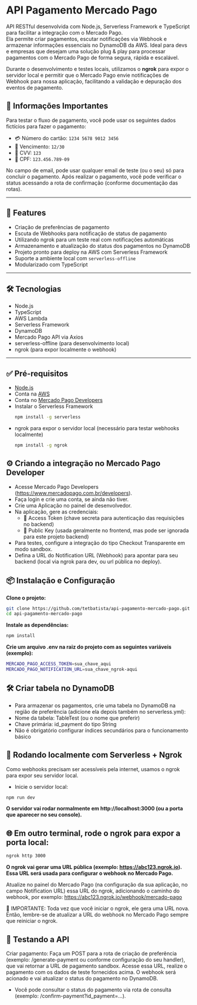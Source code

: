 # API Pagamento Mercado Pago

API RESTful desenvolvida com Node.js, Serverless Framework e TypeScript para facilitar a integração com o Mercado Pago.  
Ela permite criar pagamentos, escutar notificações via Webhook e armazenar informações essenciais no DynamoDB da AWS.
Ideal para devs e empresas que desejam uma solução plug & play para processar pagamentos com o Mercado Pago de forma segura, rápida e escalável.

Durante o desenvolvimento e testes locais, utilizamos o **ngrok** para expor o servidor local e permitir que o Mercado Pago envie notificações de Webhook para nossa aplicação, facilitando a validação e depuração dos eventos de pagamento.

## 📌 Informações Importantes

Para testar o fluxo de pagamento, você pode usar os seguintes dados fictícios para fazer o pagamento:

- 💳 Número do cartão: `1234 5678 9012 3456`  
- 📆 Vencimento: `12/30`  
- 🔐 CVV: `123`  
- 📄 CPF: `123.456.789-09` 

No campo de email, pode usar qualquer email de teste (ou o seu) só para concluir o pagamento.
Após realizar o pagamento, você pode verificar o status acessando a rota de confirmação (conforme documentação das rotas).

---
## 👾 Features

- Criação de preferências de pagamento
- Escuta de Webhooks para notificação de status de pagamento
- Utilizando ngrok para um teste real com notificações automáticas
- Armazenamento e atualização do status dos pagamentos no DynamoDB
- Projeto pronto para deploy na AWS com Serverless Framework
- Suporte a ambiente local com `serverless-offline`
- Modularizado com TypeScript

---

## 🛠️ Tecnologias

- Node.js
- TypeScript
- AWS Lambda
- Serverless Framework
- DynamoDB
- Mercado Pago API via Axios
- serverless-offline (para desenvolvimento local)
- ngrok (para expor localmente o webhook)

---

## ✅ Pré-requisitos

- [Node.js](https://nodejs.org/)
- Conta na [AWS](https://aws.amazon.com/)
- Conta no [Mercado Pago Developers](https://www.mercadopago.com.br/developers)
- Instalar o Serverless Framework
  ```bash
  npm install -g serverless
  ```
- ngrok para expor o servidor local (necessário para testar webhooks localmente)
  ```bash
  npm install -g ngrok
  ```    
## ⚙️ Criando a integração no Mercado Pago Developer

- Acesse Mercado Pago Developers (https://www.mercadopago.com.br/developers).
- Faça login e crie uma conta, se ainda não tiver.
- Crie uma Aplicação no painel de desenvolvedor.
- Na aplicação, gere as credenciais:
  - 🔐 Access Token (chave secreta para autenticação das requisições no backend)
  - 🔑 Public Key (usada geralmente no frontend, mas pode ser ignorada para este projeto backend)
- Para testes, configure a integração do tipo Checkout Transparente em modo sandbox.
- Defina a URL do Notification URL (Webhook) para apontar para seu backend (local via ngrok para dev, ou url pública no deploy).

## 📦 Instalação e Configuração

**Clone o projeto:**
```bash
git clone https://github.com/tetbatista/api-pagamento-mercado-pago.git
cd api-pagamento-mercado-pago
```

**Instale as dependências:**
```bash
npm install
```

**Crie um arquivo .env na raiz do projeto com as seguintes variáveis (exemplo):**
```bash
MERCADO_PAGO_ACCESS_TOKEN=sua_chave_aqui
MERCADO_PAGO_NOTIFICATION_URL=sua_chave_ngrok-aqui
```

## 🛠️ Criar tabela no DynamoDB
- Para armazenar os pagamentos, crie uma tabela no DynamoDB na região de preferência (adicione ela depois também no serverless.yml):
- Nome da tabela: TableTest (ou o nome que preferir)
- Chave primária: id_payment do tipo String
- Não é obrigatório configurar índices secundários para o funcionamento básico

## 🚀 Rodando localmente com Serverless + Ngrok
Como webhooks precisam ser acessíveis pela internet, usamos o ngrok para expor seu servidor local.

- Inicie o servidor local:
```bash
npm run dev
```

**O servidor vai rodar normalmente em http://localhost:3000 (ou a porta que aparecer no seu console).**

## 🌐 Em outro terminal, rode o ngrok para expor a porta local:

```bash
ngrok http 3000
```
**O ngrok vai gerar uma URL pública (exemplo: https://abc123.ngrok.io). Essa URL será usada para configurar o webhook no Mercado Pago.**

Atualize no painel do Mercado Pago (na configuração da sua aplicação, no campo Notification URL) essa URL do ngrok, adicionando o caminho do webhook, por exemplo:
https://abc123.ngrok.io/webhook/mercado-pago

📢 IMPORTANTE:
Toda vez que você iniciar o ngrok, ele gera uma URL nova. Então, lembre-se de atualizar a URL do webhook no Mercado Pago sempre que reiniciar o ngrok.

## 📩 Testando a API
Criar pagamento: Faça um POST para a rota de criação de preferência (exemplo: /generate-payment ou conforme configuração do seu handler), que vai retornar a URL de pagamento sandbox.
Acesse essa URL, realize o pagamento com os dados de teste fornecidos acima.
O webhook será acionado e vai atualizar o status do pagamento no DynamoDB.

- Você pode consultar o status do pagamento via rota de consulta (exemplo: /confirm-payment?id_payment=...).